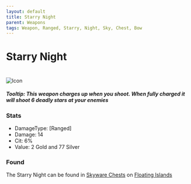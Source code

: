 ```yaml
---
layout: default
title: Starry Night
parent: Weapons
tags: Weapon, Ranged, Starry, Night, Sky, Chest, Bow
---
```


# Starry Night
#
![Icon](https://raw.githubusercontent.com/KoekMeneer/SupernovaMod/main/Items/Weapons/PreHardmode/StarNight.png)

##### Tooltip: *This weapon charges up when you shoot. When fully charged it will shoot 6 deadly stars at your enemies*

### Stats
- DamageType: [Ranged]
- Damage: 14
- Cit: 6%
- Value: 2 Gold and 77 Silver

### Found
The Starry Night can be found in [Skyware Chests](https://terraria.fandom.com/wiki/Chests) on [Floating Islands](https://terraria.fandom.com/wiki/Floating_Islands)